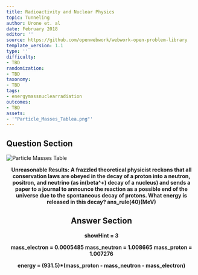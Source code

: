 ```yaml
---
title: Radioactivity and Nuclear Physics
topic: Tunneling
author: Urone et. al
date: February 2018
editor: ''
source: https://github.com/openwebwork/webwork-open-problem-library
template_version: 1.1
type: ''
difficulty:
- TBD
randomization:
- TBD
taxonomy:
- TBD
tags:
- energymassnuclearradiation
outcomes:
- TBD
assets:
- '"Particle_Masses_Tablea.png"'
---
```


## Question Section 

![Particle Masses Table]("Particle_Masses_Tablea.png")

<center> 

<b>
<b>Unreasonable Results:<b> A frazzled theoretical physicist reckons that all conservation laws are obeyed in the decay of a proton into a neutron, positron, and neutrino (as in(beta^+) decay of a nucleus) and sends a paper to a journal to announce the reaction as a possible end of the universe due to the spontaneous decay of protons. 
What energy is released in this decay?
ans_rule(40)(MeV)



## Answer Section

showHint = 3

mass_electron = 0.0005485
mass_neutron = 1.008665
mass_proton = 1.007276

energy = (931.5)*(mass_proton - mass_neutron - mass_electron)